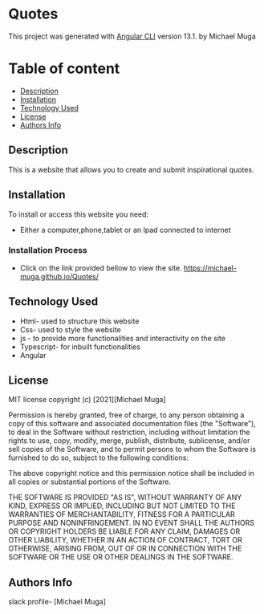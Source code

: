 # Quotes

This project was generated with [Angular CLI](https://github.com/angular/angular-cli) version 13.1.
by Michael Muga


# Table of content

+ [Description](#description)
+ [Installation ](#Installation)
+ [Technology Used](#technology-used)
+ [License](#License)
+ [Authors Info](#author-Info)

## Description
This is a website that allows you to create and submit inspirational quotes.
## Installation
To install or access this website you need:

* Either a computer,phone,tablet or an Ipad connected to internet

### Installation Process

* Click on the link provided bellow to view the site.
https://michael-muga.github.io/Quotes/

## Technology Used
* Html- used to structure this website
* Css- used to style the website
* js - to provide more functionalities and interactivity on the site
* Typescript- for inbuilt functionalities
* Angular

## License
MIT license
copyright (c) [2021][Michael Muga]

Permission is hereby granted, free of charge, to any person obtaining a copy
of this software and associated documentation files (the "Software"), to deal
in the Software without restriction, including without limitation the rights
to use, copy, modify, merge, publish, distribute, sublicense, and/or sell
copies of the Software, and to permit persons to whom the Software is
furnished to do so, subject to the following conditions:

The above copyright notice and this permission notice shall be included in all
copies or substantial portions of the Software.

THE SOFTWARE IS PROVIDED "AS IS", WITHOUT WARRANTY OF ANY KIND, EXPRESS OR
IMPLIED, INCLUDING BUT NOT LIMITED TO THE WARRANTIES OF MERCHANTABILITY,
FITNESS FOR A PARTICULAR PURPOSE AND NONINFRINGEMENT. IN NO EVENT SHALL THE
AUTHORS OR COPYRIGHT HOLDERS BE LIABLE FOR ANY CLAIM, DAMAGES OR OTHER
LIABILITY, WHETHER IN AN ACTION OF CONTRACT, TORT OR OTHERWISE, ARISING FROM,
OUT OF OR IN CONNECTION WITH THE SOFTWARE OR THE USE OR OTHER DEALINGS IN THE
SOFTWARE.

## Authors Info
slack profile- [Michael Muga]
